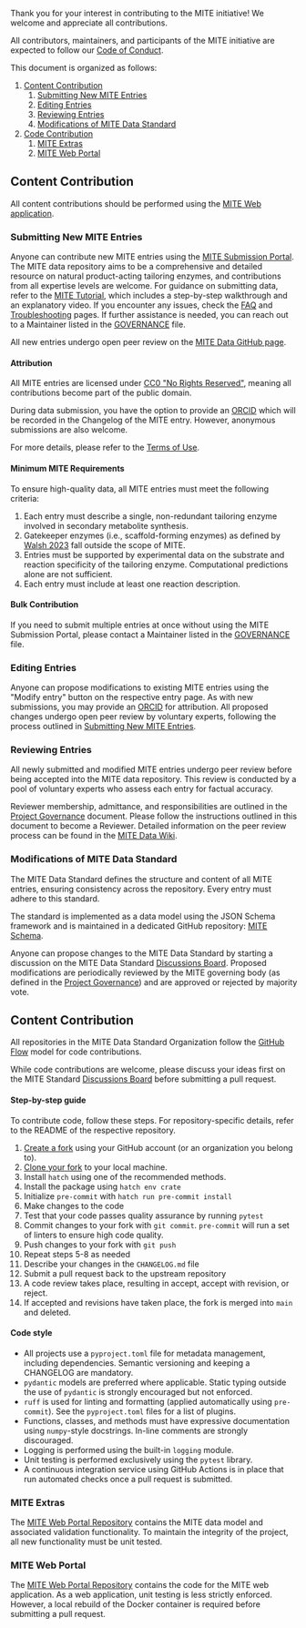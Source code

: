 Thank you for your interest in contributing to the MITE initiative! We welcome and appreciate all contributions.

All contributors, maintainers, and participants of the MITE initiative are expected to follow our [Code of Conduct](CODE_OF_CONDUCT.md). 

This document is organized as follows:

1. [Content Contribution](#content-contribution)
   1. [Submitting New MITE Entries](#submitting-new-mite-entries)
   2. [Editing Entries](#editing-entries)
   3. [Reviewing Entries](#reviewing-entries)
   4. [Modifications of MITE Data Standard](#modifications-of-mite-data-standard)
2. [Code Contribution](#code-contribution)
   1. [MITE Extras](#mite-extras)
   2. [MITE Web Portal](#mite-web)

## Content Contribution

All content contributions should be performed using the [MITE Web application](https://mite.bioinformatics.nl/). 

### Submitting New MITE Entries

Anyone can contribute new MITE entries using the [MITE Submission Portal](https://mite.bioinformatics.nl/submission/). 
The MITE data repository aims to be a comprehensive and detailed resource on natural product-acting tailoring enzymes, and contributions from all expertise levels are welcome.
For guidance on submitting data, refer to the [MITE Tutorial](https://mite.bioinformatics.nl/tutorial), which includes a step-by-step walkthrough and an explanatory video. 
If you encounter any issues, check the [FAQ](https://mite.bioinformatics.nl/faqs) and [Troubleshooting](https://mite.bioinformatics.nl/troubleshooting) pages.
If further assistance is needed, you can reach out to a Maintainer listed in the [GOVERNANCE](GOVERNANCE.md) file. 

All new entries undergo open peer review on the [MITE Data GitHub page](https://github.com/mite-standard/mite_data/issues).

#### Attribution

All MITE entries are licensed under [CC0 "No Rights Reserved"](https://creativecommons.org/public-domain/cc0/), meaning all contributions become part of the public domain.

During data submission, you have the option to provide an [ORCID](https://orcid.org/) which will be recorded in the Changelog of the MITE entry. 
However, anonymous submissions are also welcome.

For more details, please refer to the [Terms of Use](https://mite.bioinformatics.nl/terms). 

#### Minimum MITE Requirements

To ensure high-quality data, all MITE entries must meet the following criteria:

1. Each entry must describe a single, non-redundant tailoring enzyme involved in secondary metabolite synthesis.
2. Gatekeeper enzymes (i.e., scaffold-forming enzymes) as defined by [Walsh 2023](https://doi.org/10.1039/D2NP00048B) fall outside the scope of MITE.
3. Entries must be supported by experimental data on the substrate and reaction specificity of the tailoring enzyme. Computational predictions alone are not sufficient.
4. Each entry must include at least one reaction description.

#### Bulk Contribution

If you need to submit multiple entries at once without using the MITE Submission Portal, please contact a Maintainer listed in the [GOVERNANCE](GOVERNANCE.md) file.

### Editing Entries 

Anyone can propose modifications to existing MITE entries using the "Modify entry" button on the respective entry page.
As with new submissions, you may provide an [ORCID](https://orcid.org/) for attribution.
All proposed changes undergo open peer review by voluntary experts, following the process outlined in [Submitting New MITE Entries](#submitting-new-mite-entries).

### Reviewing Entries 

All newly submitted and modified MITE entries undergo peer review before being accepted into the MITE data repository.
This review is conducted by a pool of voluntary experts who assess each entry for factual accuracy.

Reviewer membership, admittance, and responsibilities are outlined in the [Project Governance](GOVERNANCE.md) document.
Please follow the instructions outlined in this document to become a Reviewer.
Detailed information on the peer review process can be found in the [MITE Data Wiki](https://github.com/mite-standard/mite_data/wiki).

### Modifications of MITE Data Standard

The MITE Data Standard defines the structure and content of all MITE entries, ensuring consistency across the repository. 
Every entry must adhere to this standard.

The standard is implemented as a data model using the JSON Schema framework and is maintained in a dedicated GitHub repository: [MITE Schema](https://github.com/mite-standard/mite_schema).

Anyone can propose changes to the MITE Data Standard by starting a discussion on the MITE Data Standard [Discussions Board](https://github.com/orgs/mite-standard/discussions/3). 
Proposed modifications are periodically reviewed by the MITE governing body (as defined in the [Project Governance](GOVERNANCE.md)) and are approved or rejected by majority vote.

## Content Contribution

All repositories in the MITE Data Standard Organization follow the [GitHub Flow](https://guides.github.com/introduction/flow) model for code contributions.

While code contributions are welcome, please discuss your ideas first on the MITE Standard [Discussions Board](https://github.com/orgs/mite-standard/discussions) before submitting a pull request.

#### Step-by-step guide

To contribute code, follow these steps. For repository-specific details, refer to the README of the respective repository.

1. [Create a fork](https://help.github.com/articles/fork-a-repo) using your GitHub account (or an organization you belong to).
2. [Clone your fork](https://docs.github.com/en/repositories/creating-and-managing-repositories/cloning-a-repository) to your local machine.
3. Install `hatch` using one of the recommended methods.
4. Install the package using `hatch env crate`
5. Initialize `pre-commit` with `hatch run pre-commit install`
6. Make changes to the code
7. Test that your code passes quality assurance by running `pytest`
8. Commit changes to your fork with `git commit`. `pre-commit` will run a set of linters to ensure high code quality.
9. Push changes to your fork with `git push`
10. Repeat steps 5-8 as needed
11. Describe your changes in the `CHANGELOG.md` file
12. Submit a pull request back to the upstream repository
13. A code review takes place, resulting in accept, accept with revision, or reject. 
14. If accepted and revisions have taken place, the fork is merged into `main` and deleted.

#### Code style

- All projects use a `pyproject.toml` file for metadata management, including dependencies. Semantic versioning and keeping a CHANGELOG are mandatory.
- `pydantic` models are preferred where applicable. Static typing outside the use of `pydantic` is strongly encouraged but not enforced.
- `ruff` is used for linting and formatting (applied automatically using `pre-commit`). See the `pyproject.toml` files for a list of plugins.
- Functions, classes, and methods must have expressive documentation using `numpy`-style docstrings. In-line comments are strongly discouraged.
- Logging is performed using the built-in `logging` module.
- Unit testing is performed exclusively using the `pytest` library.
- A continuous integration service using GitHub Actions is in place that run automated checks once a pull request is submitted. 

### MITE Extras

The [MITE Web Portal Repository](https://github.com/mite-standard/mite_extras) contains the MITE data model and associated validation functionality.
To maintain the integrity of the project, all new functionality must be unit tested.

### MITE Web Portal

The [MITE Web Portal Repository](https://github.com/mite-standard/mite_web) contains the code for the MITE web application.
As a web application, unit testing is less strictly enforced. However, a local rebuild of the Docker container is required before submitting a pull request.